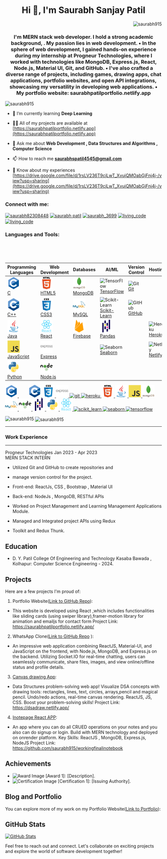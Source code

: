<h1 align="center">Hi 👋, I'm Saurabh Sanjay Patil</h1>
<p align="right"> <img src="https://github.com/saurabh915/saurabh915/assets/73584405/9f69bf0b-8c9d-4b30-8288-7c66bc0377fd" alt="saurabh915" /> </p>
<h3 align="center">I'm MERN stack web developer. I hold a strong academic background, . My passion lies in web development. • In the sphere of web development, I gained hands-on experience during my internship at Progneur Technologies, where I worked with technologies like MongoDB, Express.js, React, Node.js, Material UI, Git, and GitHub. • I've also crafted a diverse range of projects, including games, drawing apps, chat applications, portfolio websites, and open API integrations, showcasing my versatility in developing web applications. • My portfolio website: saurabhpatilportfolio.netlify.app</h3>

<p align="left"> <img src="https://komarev.com/ghpvc/?username=saurabh915&label=Profile%20views&color=0e75b6&style=flat" alt="saurabh915" /> </p>

- 🌱 I’m currently learning **Deep Learning**

- 👨‍💻 All of my projects are available at [https://saurabhpatilportfolio.netlify.app](https://saurabhpatilportfolio.netlify.app)

- 💬 Ask me about **Web Development , Data Structures and Algorithms , Computer Science**

- 📫 How to reach me **saurabhspatil4545@gmail.com**

- 📄 Know about my experiences [https://drive.google.com/file/d/1rsLV236T9cjLwT_XvujQMOabGjFnj4j-/view?usp=sharing](https://drive.google.com/file/d/1rsLV236T9cjLwT_XvujQMOabGjFnj4j-/view?usp=sharing)

<h3 align="left">Connect with me:</h3>
<p align="left">
<a href="https://twitter.com/saurabh82308448" target="blank"><img align="center" src="https://raw.githubusercontent.com/rahuldkjain/github-profile-readme-generator/master/src/images/icons/Social/twitter.svg" alt="saurabh82308448" height="30" width="40" /></a>
<a href="https://linkedin.com/in/saurabh patil" target="blank"><img align="center" src="https://raw.githubusercontent.com/rahuldkjain/github-profile-readme-generator/master/src/images/icons/Social/linked-in-alt.svg" alt="saurabh patil" height="30" width="40" /></a>
<a href="https://www.codechef.com/users/saurabh_3699" target="blank"><img align="center" src="https://cdn.jsdelivr.net/npm/simple-icons@3.1.0/icons/codechef.svg" alt="saurabh_3699" height="30" width="40" /></a>
<a href="https://www.leetcode.com/living_code" target="blank"><img align="center" src="https://raw.githubusercontent.com/rahuldkjain/github-profile-readme-generator/master/src/images/icons/Social/leet-code.svg" alt="living_code" height="30" width="40" /></a>
<a href="https://auth.geeksforgeeks.org/user/living_code" target="blank"><img align="center" src="https://raw.githubusercontent.com/rahuldkjain/github-profile-readme-generator/master/src/images/icons/Social/geeks-for-geeks.svg" alt="living_code" height="30" width="40" /></a>
</p>

<h3 align="left">Languages and Tools:</h3>
<br/>
<br/>
<br/>

| Programming Languages | Web Development | Databases | AI/ML | Version Control | Hosting |
|------------------------|-----------------|-----------|-------|-----------------|---------|
| <img src="https://raw.githubusercontent.com/devicons/devicon/master/icons/c/c-original.svg" alt="C" width="40" height="40"/> <br/> [C](https://www.cprogramming.com/) | <img src="https://raw.githubusercontent.com/devicons/devicon/master/icons/html5/html5-original-wordmark.svg" alt="HTML5" width="40" height="40"/> <br/> [HTML5](https://www.w3.org/html/) | <img src="https://raw.githubusercontent.com/devicons/devicon/master/icons/mongodb/mongodb-original-wordmark.svg" alt="MongoDB" width="40" height="40"/> <br/> [MongoDB](https://www.mongodb.com/) | <img src="https://www.vectorlogo.zone/logos/tensorflow/tensorflow-icon.svg" alt="TensorFlow" width="40" height="40"/> <br/> [TensorFlow](https://www.tensorflow.org) | <img src="https://www.vectorlogo.zone/logos/git-scm/git-scm-icon.svg" alt="Git" width="40" height="40"/> <br/> [Git](https://git-scm.com/) |
| <img src="https://raw.githubusercontent.com/devicons/devicon/master/icons/cplusplus/cplusplus-original.svg" alt="C++" width="40" height="40"/> <br/> [C++](https://www.w3schools.com/cpp/) | <img src="https://raw.githubusercontent.com/devicons/devicon/master/icons/css3/css3-original-wordmark.svg" alt="CSS3" width="40" height="40"/> <br/> [CSS3](https://www.w3schools.com/css/) | <img src="https://raw.githubusercontent.com/devicons/devicon/master/icons/mysql/mysql-original-wordmark.svg" alt="MySQL" width="40" height="40"/> <br/> [MySQL](https://www.mysql.com/) | <img src="https://upload.wikimedia.org/wikipedia/commons/0/05/Scikit_learn_logo_small.svg" alt="Scikit-Learn" width="40" height="40"/> <br/> [Scikit-Learn](https://scikit-learn.org/) | <img src="https://github.githubassets.com/images/modules/logos_page/GitHub-Mark.png" alt="GitHub" width="40" height="40"/> <br/> [GitHub](https://github.com) |
| <img src="https://raw.githubusercontent.com/devicons/devicon/master/icons/java/java-original.svg" alt="Java" width="40" height="40"/> <br/> [Java](https://www.java.com) | <img src="https://raw.githubusercontent.com/devicons/devicon/master/icons/react/react-original-wordmark.svg" alt="React" width="40" height="40"/> <br/> [React](https://reactjs.org/) | <img src="https://raw.githubusercontent.com/devicons/devicon/master/icons/firebase/firebase-plain.svg" alt="Firebase" width="40" height="40"/> <br/> [Firebase](https://firebase.google.com/) | <img src="https://raw.githubusercontent.com/devicons/devicon/2ae2a900d2f041da66e950e4d48052658d850630/icons/pandas/pandas-original.svg" alt="Pandas" width="40" height="40"/> <br/> [Pandas](https://pandas.pydata.org/) |   | <img src="https://www.vectorlogo.zone/logos/heroku/heroku-icon.svg" alt="Heroku" width="40" height="40"/> <br/> [Heroku](https://heroku.com) |
| <img src="https://raw.githubusercontent.com/devicons/devicon/master/icons/javascript/javascript-original.svg" alt="JavaScript" width="40" height="40"/> <br/> [JavaScript](https://developer.mozilla.org/en-US/docs/Web/JavaScript) | <img src="https://raw.githubusercontent.com/devicons/devicon/master/icons/express/express-original-wordmark.svg" alt="Express" width="40" height="40"/> <br/> [Express](https://expressjs.com) |   | <img src="https://seaborn.pydata.org/_images/logo-mark-lightbg.svg" alt="Seaborn" width="40" height="40"/> <br/> [Seaborn](https://seaborn.pydata.org/) |   | <img src="https://www.vectorlogo.zone/logos/netlify/netlify-icon.svg" alt="Netlify" width="40" height="40"/> <br/> [Netlify](https://www.netlify.com/) |
| <img src="https://raw.githubusercontent.com/devicons/devicon/master/icons/python/python-original.svg" alt="Python" width="40" height="40"/> <br/> [Python](https://www.python.org) | <img src="https://raw.githubusercontent.com/devicons/devicon/master/icons/nodejs/nodejs-original-wordmark.svg" alt="Node.js" width="40" height="40"/> <br/> [Node.js](https://nodejs.org) |   |   |   |   |





<p align="left"> <a href="https://www.cprogramming.com/" target="_blank" rel="noreferrer"> <img src="https://raw.githubusercontent.com/devicons/devicon/master/icons/c/c-original.svg" alt="c" width="40" height="40"/> </a>  &nbsp;       &nbsp;       &nbsp;     &nbsp;            <a href="https://www.w3schools.com/cpp/" target="_blank" rel="noreferrer"> <img src="https://raw.githubusercontent.com/devicons/devicon/master/icons/cplusplus/cplusplus-original.svg" alt="cplusplus" width="40" height="40"/> </a> <a href="https://www.w3schools.com/css/" target="_blank" rel="noreferrer"> <img src="https://raw.githubusercontent.com/devicons/devicon/master/icons/css3/css3-original-wordmark.svg" alt="css3" width="40" height="40"/> </a> <a href="https://expressjs.com" target="_blank" rel="noreferrer"> <img src="https://raw.githubusercontent.com/devicons/devicon/master/icons/express/express-original-wordmark.svg" alt="express" width="40" height="40"/> </a> <a href="https://git-scm.com/" target="_blank" rel="noreferrer"> <img src="https://www.vectorlogo.zone/logos/git-scm/git-scm-icon.svg" alt="git" width="40" height="40"/> </a> <a href="https://heroku.com" target="_blank" rel="noreferrer"> <img src="https://www.vectorlogo.zone/logos/heroku/heroku-icon.svg" alt="heroku" width="40" height="40"/> </a> <a href="https://www.w3.org/html/" target="_blank" rel="noreferrer"> <img src="https://raw.githubusercontent.com/devicons/devicon/master/icons/html5/html5-original-wordmark.svg" alt="html5" width="40" height="40"/> </a> <a href="https://www.java.com" target="_blank" rel="noreferrer"> <img src="https://raw.githubusercontent.com/devicons/devicon/master/icons/java/java-original.svg" alt="java" width="40" height="40"/> </a> <a href="https://developer.mozilla.org/en-US/docs/Web/JavaScript" target="_blank" rel="noreferrer"> <img src="https://raw.githubusercontent.com/devicons/devicon/master/icons/javascript/javascript-original.svg" alt="javascript" width="40" height="40"/> </a> <a href="https://www.mongodb.com/" target="_blank" rel="noreferrer"> <img src="https://raw.githubusercontent.com/devicons/devicon/master/icons/mongodb/mongodb-original-wordmark.svg" alt="mongodb" width="40" height="40"/> </a> <a href="https://www.mysql.com/" target="_blank" rel="noreferrer"> <img src="https://raw.githubusercontent.com/devicons/devicon/master/icons/mysql/mysql-original-wordmark.svg" alt="mysql" width="40" height="40"/> </a> <a href="https://nodejs.org" target="_blank" rel="noreferrer"> <img src="https://raw.githubusercontent.com/devicons/devicon/master/icons/nodejs/nodejs-original-wordmark.svg" alt="nodejs" width="40" height="40"/> </a> <a href="https://pandas.pydata.org/" target="_blank" rel="noreferrer"> <img src="https://raw.githubusercontent.com/devicons/devicon/2ae2a900d2f041da66e950e4d48052658d850630/icons/pandas/pandas-original.svg" alt="pandas" width="40" height="40"/> </a> <a href="https://www.python.org" target="_blank" rel="noreferrer"> <img src="https://raw.githubusercontent.com/devicons/devicon/master/icons/python/python-original.svg" alt="python" width="40" height="40"/> </a> <a href="https://reactjs.org/" target="_blank" rel="noreferrer"> <img src="https://raw.githubusercontent.com/devicons/devicon/master/icons/react/react-original-wordmark.svg" alt="react" width="40" height="40"/> </a> <a href="https://scikit-learn.org/" target="_blank" rel="noreferrer"> <img src="https://upload.wikimedia.org/wikipedia/commons/0/05/Scikit_learn_logo_small.svg" alt="scikit_learn" width="40" height="40"/> </a> <a href="https://seaborn.pydata.org/" target="_blank" rel="noreferrer"> <img src="https://seaborn.pydata.org/_images/logo-mark-lightbg.svg" alt="seaborn" width="40" height="40"/> </a> <a href="https://www.tensorflow.org" target="_blank" rel="noreferrer"> <img src="https://www.vectorlogo.zone/logos/tensorflow/tensorflow-icon.svg" alt="tensorflow" width="40" height="40"/> </a> </p>

<p><img align="left" src="https://github-readme-stats.vercel.app/api/top-langs?username=saurabh915&show_icons=true&locale=en&layout=compact" alt="saurabh915" /></p>

<p>&nbsp;<img align="center" src="https://github-readme-stats.vercel.app/api?username=saurabh915&show_icons=true&locale=en" alt="saurabh915" /></p>

<hr></hr>
 <h3>Work Experience</h3>
<hr></hr>
Progneur Technologies Jan 2023 - Apr 2023<br/>
MERN STACK INTERN<br/>

- Utilized Git and GitHub to create repositories and

- manage version control for the project.
  
- Front-end: ReactJs, CSS , Bootstrap , Material UI
  
- Back-end: NodeJs , MongoDB, RESTful APIs
  
- Worked on Project Management and Learning Management Applications Module.
  
- Managed and Integrated project APIs using Redux
  
- Toolkit and Redux Thunk.



## Education

-  D. Y. Patil College Of Engineering and Technology Kasaba Bawada , Kolhapur: Computer Science Engineering - 2024.

## Projects

Here are a few projects I'm proud of:

1. Portfolio Website([Link to GitHub Repo](https://github.com/saurabh915/MyPortfolio)):
-   This website is developed using React ,which includes
  functionalities like sliding cards (using swiper
   library),framer-motion library for animation and emailjs
   for contact form
   Project Link:
   https://saurabhpatilportfolio.netlify.app/
2. WhatsApp Clone([Link to GitHub Repo](https://github.com/saurabh915/complete_whatsapp_clone.git) ):
- An impressive web application combining ReactJS,
Material-UI, and JavaScript on the frontend, with
Node.js, MongoDB, and Express.js on the backend.
Utilizing Socket.IO for real-time chatting, users can
seamlessly communicate, share files, images, and view
online/offline status and profile details.


3. [Canvas drawing App](https://dsadraw.netlify.app/):
- Data Structures problem-solving web app! Visualize
DSA concepts with drawing tools: rectangles, lines,
text, circles, arrays,pencil and magical pencil.
Undo/redo actions, real-time canvas rendering.
ReactJS, JS, CSS. Boost your problem-solving skills!
Project Link:
https://dsadraw.netlify.app/

4. [Inotepage React APP](https://shortnote.onrender.com/):
- An app where you can do all CRUED operations on your
notes and you also can do signup or login. Build with
MERN technology and deployed on onrender platform.
Key Skills: ReactJS , MongoDB, Express.js, NodeJS
Project Link:
https://github.com/saurabh915/workingfinalinotebook




## Achievements

- ![Award Image](award.png) [Award 1]: [Description].
- ![Certification Image](certification.png) [Certification 1]: [Issuing Authority].

## Blog and Portfolio
You can explore more of my work on my  Portfolio Website([Link to Portfolio](https://saurabhpatilportfolio.netlify.app/)):




## GitHub Stats

[![GitHub Stats](https://github-readme-stats.vercel.app/api?username=saurabh915)](https://github.com/saurabh915)

Feel free to reach out and connect. Let's collaborate on exciting projects and explore the world of software development together!
